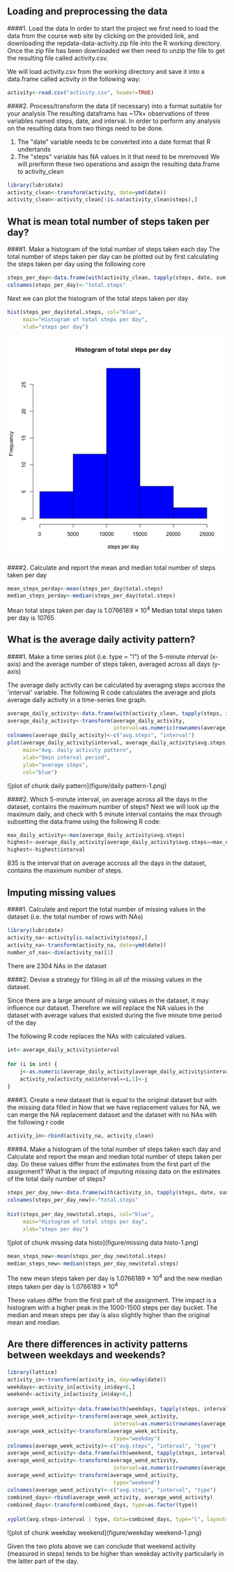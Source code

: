## Loading and preprocessing the data

####1. Load the data
In order to start the project we first need to load the data from the course web site by clicking on the provided link, and downloading the repdata-data-activity.zip file into the R working directory. 
Once the zip file has been downloaded we then need to unzip the file to get the resulting file called activity.csv. 

We will load activity.csv from the working directory and save it into a data.frame called activity in the following way: 



```r
activity<-read.csv("activity.csv", header=TRUE)
```

####2. Process/transform the data (if necessary) into a format suitable for your analysis
The resulting dataframs has ~17k+ observations of three variables named steps, date, and interval. In order to perform any analysis on the resulting data from two things need to be done. 
1. The "date" variable needs to be converted into a date format that R undertands
2. The "steps" variable has NA values in it that need to be mremoved
We will prerform these two operations and assign the resulting data.frame to activity_clean


```r
library(lubridate)
activity_clean<-transform(activity, date=ymd(date))
activity_clean<-activity_clean[!is.na(activity_clean$steps),]
```

## What is mean total number of steps taken per day?

####1. Make a histogram of the total number of steps taken each day
The total number of steps taken per day can be plotted out by first calculating the steps taken per day using the following core

```r
steps_per_day<-data.frame(with(activity_clean, tapply(steps, date, sum)))
colnames(steps_per_day)<-"total.steps"
```

Next we can plot the histogram of the total steps taken per day

```r
hist(steps_per_day$total.steps, col="blue", 
     main="Histogram of total steps per day", 
     xlab="steps per day")
```

![plot of chunk histoplot](figure/histoplot-1.png) 


####2. Calculate and report the mean and median total number of steps taken per day


```r
mean_steps_perday<-mean(steps_per_day$total.steps)
median_steps_perday<-median(steps_per_day$total.steps)
```

Mean total steps taken per day is 1.0766189 &times; 10<sup>4</sup>
Median total steps taken per day is 10765


## What is the average daily activity pattern?

####1. Make a time series plot (i.e. type = "l") of the 5-minute interval (x-axis) and the average number of steps taken, averaged across all days (y-axis)

The average daily activity can be calculated by averaging steps accross the 'interval' variable. The following R code calculates the average and plots average daily activity in a time-series line graph. 


```r
average_daily_activity<-data.frame(with(activity_clean, tapply(steps, interval, mean)))
average_daily_activity<-transform(average_daily_activity, 
                                  interval=as.numeric(rownames(average_daily_activity)))
colnames(average_daily_activity)<-c("avg.steps", "interval")
plot(average_daily_activity$interval, average_daily_activity$avg.steps, type='l', 
     main="Avg. daily activity pattern", 
     xlab="5min interval period",
     ylab="average steps",
     col="blue")
```

![plot of chunk daily pattern](figure/daily pattern-1.png) 


####2. Which 5-minute interval, on average across all the days in the dataset, contains the maximum number of steps?
Next we will look up the maximum daily, and check with 5 minute interval contains the max through subsetting the data.frame using the following R code: 

```r
max_daily_activity<-max(average_daily_activity$avg.steps) 
highest<-average_daily_activity[average_daily_activity$avg.steps==max_daily_activity, ]
highest<-highest$interval
```

835 is the interval that on average accross all the days in the dataset, contains the maximum number of steps. 

## Imputing missing values
####1. Calculate and report the total number of missing values in the dataset (i.e. the total number of rows with NAs)


```r
library(lubridate)
activity_na<-activity[is.na(activity$steps),]
activity_na<-transform(activity_na, date=ymd(date))
number_of_nas<-dim(activity_na)[1]
```

There are 2304 NAs in the dataset

####2. Devise a strategy for filling in all of the missing values in the dataset. 

Since there are a large amount of missing values in the dataset, it may influence our dataset. Therefore we will replace the NA values in the dataset with average values that existed during the five minute time period of the day 

The following R code replaces the NAs with calculated values. 


```r
int<-average_daily_activity$interval

for (i in int) {
    j<-as.numeric(average_daily_activity[average_daily_activity$interval==i, 1])
    activity_na[activity_na$interval==i,1]<-j
}
```

####3. Create a new dataset that is equal to the original dataset but with the missing data filled in
Now that we have replacement values for NA, we can merge the NA replacement dataset and the dataset with no NAs with the following r code


```r
activity_in<-rbind(activity_na, activity_clean)
```



####4.  Make a histogram of the total number of steps taken each day and Calculate and report the mean and median total number of steps taken per day. Do these values differ from the estimates from the first part of the assignment? What is the impact of imputing missing data on the estimates of the total daily number of steps?


```r
steps_per_day_new<-data.frame(with(activity_in, tapply(steps, date, sum)))
colnames(steps_per_day_new)<-"total.steps"

hist(steps_per_day_new$total.steps, col="blue", 
     main="Histogram of total steps per day", 
     xlab="steps per day")
```

![plot of chunk missing data histo](figure/missing data histo-1.png) 

```r
mean_steps_new<-mean(steps_per_day_new$total.steps)
median_steps_new<-median(steps_per_day_new$total.steps)
```

The new mean steps taken per day is 1.0766189 &times; 10<sup>4</sup> and the new median steps taken per day is 1.0766189 &times; 10<sup>4</sup>

These values differ from the first part of the assignment. THe impact is a histogram with a higher peak in the 1000-1500 steps per day bucket. The median and mean steps per day is also slightly higher than the original mean and median. 


## Are there differences in activity patterns between weekdays and weekends?


```r
library(lattice)
activity_in<-transform(activity_in, day=wday(date))
weekdays<-activity_in[activity_in$day<6,]
weekend<-activity_in[activity_in$day>6,]

average_week_activity<-data.frame(with(weekdays, tapply(steps, interval, mean)))
average_week_activity<-transform(average_week_activity, 
                                  interval=as.numeric(rownames(average_week_activity)))
average_week_activity<-transform(average_week_activity, 
                                  type="weekday")
colnames(average_week_activity)<-c("avg.steps", "interval", "type")
average_wend_activity<-data.frame(with(weekend, tapply(steps, interval, mean)))
average_wend_activity<-transform(average_wend_activity, 
                                  interval=as.numeric(rownames(average_wend_activity)))
average_wend_activity<-transform(average_wend_activity, 
                                  type="weekend")
colnames(average_wend_activity)<-c("avg.steps", "interval", "type")
combined_days<-rbind(average_week_activity, average_wend_activity)
combined_days<-transform(combined_days, type=as.factor(type))

xyplot(avg.steps~interval | type, data=combined_days, type="l", layout=c(1,2))
```

![plot of chunk weekday weekend](figure/weekday weekend-1.png) 

Given the two plots above we can conclude that weekend activity (measured in steps) tends to be higher than weekday activity particularly in the latter part of the day. 
